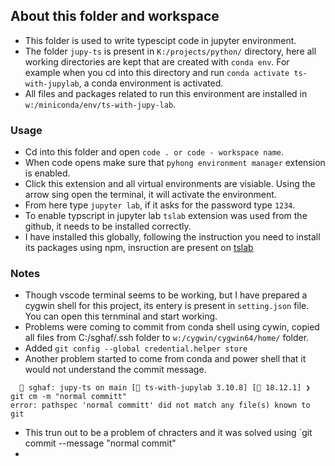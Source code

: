 ## About this folder and workspace

- This folder is used to write typescipt code in jupyter environment.
- The folder `jupy-ts` is present in `K:/projects/python/` directory, here all working directories are kept that are created with `conda env`. For example when you cd into this directory and run `conda activate ts-with-jupylab`, a conda environment is activated.
- All files and packages related to run this environment are installed in `w:/miniconda/env/ts-with-jupy-lab`.
  
### Usage

- Cd into this folder and open `code . or code - workspace name`.
- When code opens make sure that `pyhong environment manager` extension is enabled.
- Click this extension and all virtual environments are visiable. Using the arrow sing open the terminal, it will activate the environment.
- From here type `jupyter lab`, if it asks for the password type `1234`.
- To enable typscript in jupyter lab `tslab` extension was used from the github, it needs to be installed correctly.
- I have installed this globally, following the instruction you need to install its packages using npm, insruction are present on [tslab](https://github.com/yunabe/tslab)
  
### Notes

- Though vscode terminal seems to be working, but I have prepared a cygwin shell for this project, its entery is present in `setting.json` file. You can open this ternminal and start working.
- Problems were coming to commit from conda shell using cywin, copied all files from C:/sghaf/.ssh folder to `w:/cygwin/cygwin64/home/` folder.
- Added `git config --global credential.helper store`
- Another problem started to come from conda and power shell that it would not understand the commit message.
  
```text
   sghaf: jupy-ts on main [ ts-with-jupylab 3.10.8] [ 18.12.1] ❯ git cm -m "normal committ"
error: pathspec 'normal committ' did not match any file(s) known to git
```

- This trun out to be a problem of chracters and it was solved using `git commit --message "normal commit"
- 